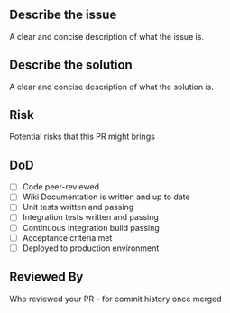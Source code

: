 ## Describe the issue

A clear and concise description of what the issue is.

## Describe the solution

A clear and concise description of what the solution is.

## Risk

Potential risks that this PR might brings

## DoD

- [ ] Code peer-reviewed
- [ ] Wiki Documentation is written and up to date
- [ ] Unit tests written and passing
- [ ] Integration tests written and passing
- [ ] Continuous Integration build passing
- [ ] Acceptance criteria met
- [ ] Deployed to production environment

## Reviewed By

Who reviewed your PR - for commit history once merged
